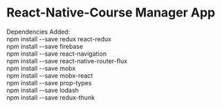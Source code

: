 # React-Native-Course Manager App

Dependencies Added:  
npm install --save redux react-redux  
npm install --save firebase  
npm install --save react-navigation  
npm install --save react-native-router-flux  
npm install --save mobx  
npm install --save mobx-react  
npm install --save prop-types  
npm install --save lodash  
npm install --save redux-thunk  
